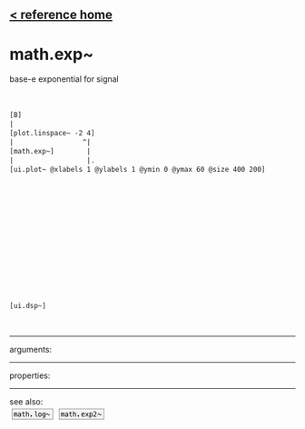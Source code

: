 [< reference home](ceammc_lib.html)
---

# math.exp~


base-e exponential for signal

```


[B]
|
[plot.linspace~ -2 4]
|                 ^|
[math.exp~]        |
|                  |.
[ui.plot~ @xlabels 1 @ylabels 1 @ymin 0 @ymax 60 @size 400 200]














[ui.dsp~]

            
```

---
arguments:


---
properties:


---
see also:<br>
[![math.log~](img/object_math.log~.png)](math.log~.html)
[![math.exp2~](img/object_math.exp2~.png)](math.exp2~.html)
